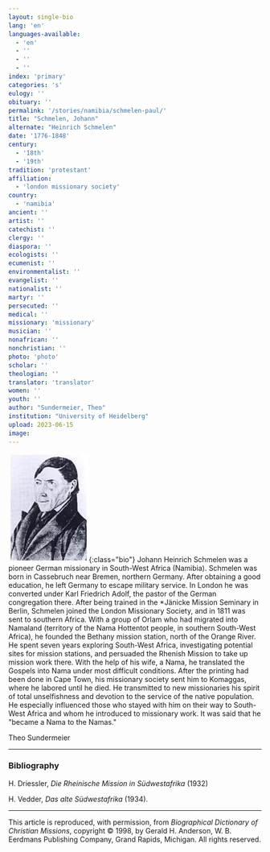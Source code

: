 ```yaml
---
layout: single-bio
lang: 'en'
languages-available:
  - 'en'
  - ''
  - ''
  - ''
index: 'primary'
categories: 's'
eulogy: ''
obituary: ''
permalink: '/stories/namibia/schmelen-paul/'
title: "Schmelen, Johann"
alternate: "Heinrich Schmelen"
date: '1776-1848'
century:
  - '18th'
  - '19th'
tradition: 'protestant'
affiliation:
  - 'london missionary society'
country:
  - 'namibia'
ancient: ''
artist: ''
catechist: ''
clergy: ''
diaspora: ''
ecologists: ''
ecumenist: ''
environmentalist: ''
evangelist: ''
nationalist: ''
martyr: ''
persecuted: ''
medical: ''
missionary: 'missionary'
musician: ''
nonafrican: ''
nonchristian: ''
photo: 'photo'
scholar: ''
theologian: ''
translator: 'translator'
women: ''
youth: ''
author: "Sundermeier, Theo"
institution: "University of Heidelberg"
upload: 2023-06-15
image:
---
```


![Johann H. Schmelen](/images/bio-pics/namibia/schmelen-johann/schmelen-johann.jpg){:class="bio"}
Johann Heinrich Schmelen was a pioneer German missionary in South-West Africa (Namibia). Schmelen was born in Cassebruch near Bremen, northern Germany. After obtaining a good education, he left Germany to escape military service. In London he was converted under Karl Friedrich Adolf, the pastor of the German congregation there. After being trained in the *Jänicke Mission Seminary in Berlin, Schmelen joined the London Missionary Society, and in 1811 was sent to southern Africa. With a group of Orlam who had migrated into Namaland (territory of the Nama Hottentot people, in southern South-West Africa), he founded the Bethany mission station, north of the Orange River. He spent seven years exploring South-West Africa, investigating potential sites for mission stations, and persuaded the Rhenish Mission to take up mission work there. With the help of his wife, a Nama, he translated the Gospels into Nama under most difficult conditions. After the printing had been done in Cape Town, his missionary society sent him to Komaggas, where he labored until he died. He transmitted to new missionaries his spirit of total unselfishness and devotion to the service of the native population. He especially influenced those who stayed with him on their way to South-West Africa and whom he introduced to missionary work. It was said that he "became a Nama to the Namas."

Theo Sundermeier

---
### Bibliography
H. Driessler, *Die Rheinische Mission in Südwestafrika* (1932)

H. Vedder, *Das alte Südwestafrika* (1934).

---

This article is reproduced, with permission, from *Biographical Dictionary of Christian Missions*, copyright © 1998, by Gerald H. Anderson, W. B. Eerdmans Publishing Company, Grand Rapids, Michigan. All rights reserved.
